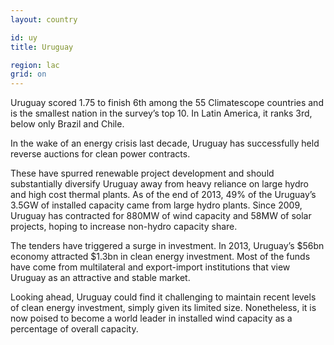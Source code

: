 ```yaml
---
layout: country

id: uy
title: Uruguay

region: lac
grid: on
---
```

Uruguay scored 1.75 to finish 6th among the 55 Climatescope countries and is the smallest nation in the survey’s top 10. In Latin America, it ranks 3rd, below only Brazil and Chile.

In the wake of an energy crisis last decade, Uruguay has successfully held reverse auctions for clean power contracts.

These have spurred renewable project development and should substantially diversify Uruguay away from heavy reliance on large hydro and high cost thermal plants. As of the end of 2013, 49% of the Uruguay’s 3.5GW of installed capacity came from large hydro plants. Since 2009, Uruguay has contracted for 880MW of wind capacity and 58MW of solar projects, hoping to increase non-hydro capacity share.

The tenders have triggered a surge in investment. In 2013, Uruguay’s $56bn economy attracted $1.3bn in clean energy investment. Most of the funds have come from multilateral and export-import institutions that view Uruguay as an attractive and stable market.

Looking ahead, Uruguay could find it challenging to maintain recent levels of clean energy investment, simply given its limited size. Nonetheless, it is now poised to become a world leader in installed wind capacity as a percentage of overall capacity.